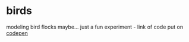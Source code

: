# birds

modeling bird flocks maybe...
just a fun experiment - link of code put on [codepen](https://codepen.io/anon/pen/XzvEGJ)
